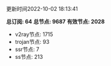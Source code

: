 更新时间2022-10-02 18:13:41

**总订阅: 64**
**总节点: 9687**
**有效节点: 2028**
- v2ray节点: 1715
- trojan节点: 93
- ssr节点: 7
- ss节点: 213
